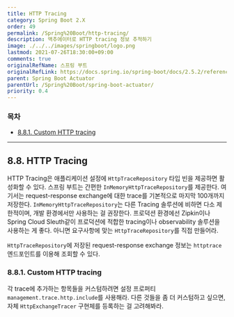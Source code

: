 ```yaml
---
title: HTTP Tracing
category: Spring Boot 2.X
order: 49
permalink: /Spring%20Boot/http-tracing/
description: 액추에이터로 HTTP tracing 정보 추적하기
image: ./../../images/springboot/logo.png
lastmod: 2021-07-26T18:30:00+09:00
comments: true
originalRefName: 스프링 부트
originalRefLink: https://docs.spring.io/spring-boot/docs/2.5.2/reference/htmlsingle/#actuator.tracing
parent: Spring Boot Actuator
parentUrl: /Spring%20Boot/spring-boot-actuator/
priority: 0.4
---
```


### 목차

- [8.8.1. Custom HTTP tracing](#881-custom-http-tracing)

---

## 8.8. HTTP Tracing

HTTP Tracing은 애플리케이션 설정에 `HttpTraceRepository` 타입 빈을 제공하면 활성화할 수 있다. 스프링 부트는 간편한 `InMemoryHttpTraceRepository`를 제공한다. 여기서는 request-response exchange에 대한 trace를 기본적으로 마지막 100개까지 저장한다. `InMemoryHttpTraceRepository`는 다른 Tracing 솔루션에 비하면 다소 제한적이며, 개발 환경에서만 사용하는 걸 권장한다. 프로덕션 환경에선 Zipkin이나 Spring Cloud Sleuth같이 프로덕션에 적합한 tracing이나 observability 솔루션을 사용하는 게 좋다. 아니면 요구사항에 맞는 `HttpTraceRepository`를 직접 만들어라.

`HttpTraceRepository`에 저장된 request-response exchange 정보는 `httptrace` 엔드포인트를 이용해 조회할 수 있다.

### 8.8.1. Custom HTTP tracing

각 trace에 추가하는 항목들을 커스텀하려면 설정 프로퍼티 `management.trace.http.include`를 사용해라. 다른 것들을 좀 더 커스텀하고 싶으면, 자체 `HttpExchangeTracer` 구현체를 등록하는 걸 고려해봐라.